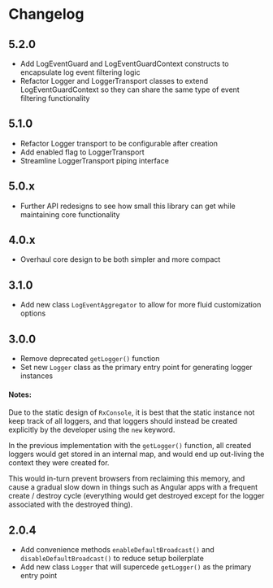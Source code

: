# Changelog
## 5.2.0

- Add LogEventGuard and LogEventGuardContext constructs to encapsulate log event filtering logic
- Refactor Logger and LoggerTransport classes to extend LogEventGuardContext so they can share the same type of event filtering functionality

## 5.1.0

- Refactor Logger transport to be configurable after creation
- Add enabled flag to LoggerTransport
- Streamline LoggerTransport piping interface

## 5.0.x

- Further API redesigns to see how small this library can get while maintaining core functionality

## 4.0.x

- Overhaul core design to be both simpler and more compact

## 3.1.0

- Add new class ```LogEventAggregator``` to allow for more fluid customization options

## 3.0.0

- Remove deprecated ```getLogger()``` function
- Set new ```Logger``` class as the primary entry point for generating logger instances

#### Notes:

Due to the static design of ```RxConsole```, it is best that the static instance not keep track of all loggers, and
that loggers should instead be created explicitly by the developer using the ```new``` keyword.

In the previous implementation with the ```getLogger()``` function, all created loggers would get stored in an internal map, 
and would end up out-living the context they were created for.

This would in-turn prevent browsers from reclaiming this memory, and cause a gradual slow down in things such as Angular apps
with a frequent create / destroy cycle (everything would get destroyed except for the logger associated with the destroyed thing).

## 2.0.4

- Add convenience methods ```enableDefaultBroadcast()``` and ```disableDefaultBroadcast()``` to reduce setup boilerplate
- Add new class ```Logger``` that will supercede ```getLogger()``` as the primary entry point